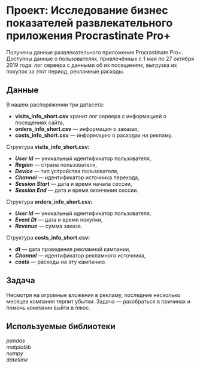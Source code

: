 # Проект: Исследование бизнес показателей развлекательного приложения Procrastinate Pro+

Получены данные развлекательного приложения Procrastinate Pro+. Доступны данные о пользователях, привлечённых с 1 мая по 27 октября 2019 года: лог сервера с данными об их посещениях, выгрузка их покупок за этот период, рекламные расходы.

## Данные

В нашем распоряжении три датасета:  

 - **visits_info_short.csv** хранит лог сервера с информацией о посещениях сайта,
- **orders_info_short.csv** — информация о заказах,
- **costs_info_short.csv** — информацию о расходах на рекламу.

Структура **visits_info_short.csv:**

- ***User Id*** — уникальный идентификатор пользователя,
- ***Region*** — страна пользователя,
- ***Device*** — тип устройства пользователя,
- ***Channel*** — идентификатор источника перехода,
- ***Session Start*** — дата и время начала сессии,
- ***Session End*** — дата и время окончания сессии.

Структура **orders_info_short.csv:**

- ***User Id*** — уникальный идентификатор пользователя,
- ***Event Dt*** — дата и время покупки,
- ***Revenue*** — сумма заказа.

Структура **costs_info_short.csv:**

- ***dt*** — дата проведения рекламной кампании,
- ***Channel*** — идентификатор рекламного источника,
- ***costs*** — расходы на эту кампанию.

## Задача

Несмотря на огромные вложения в рекламу, последние несколько месяцев компания терпит убытки. Задача — разобраться в причинах и помочь компании выйти в плюс.

## Используемые библиотеки
*pandas*  
*matplotlib*  
*numpy*  
*datetime*  